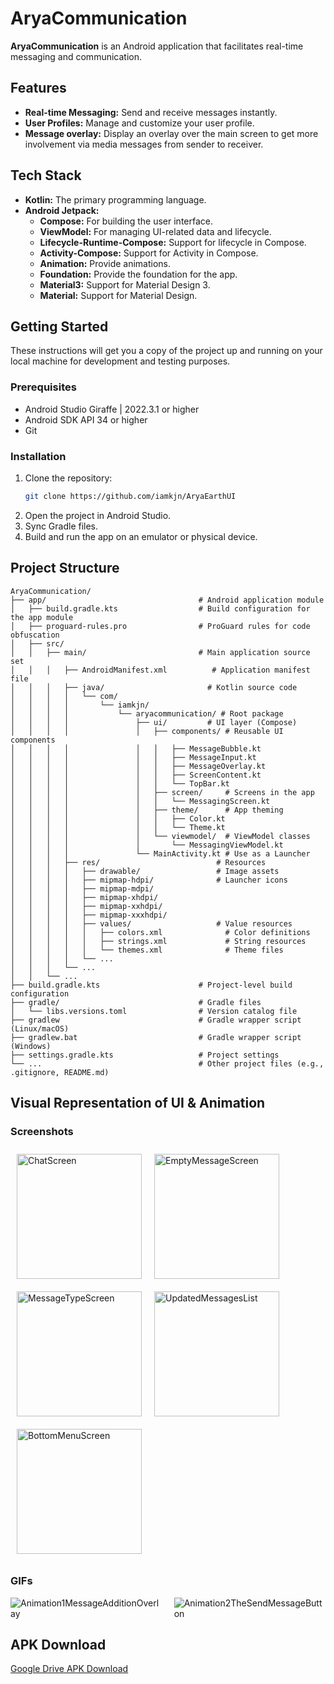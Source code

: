 # AryaCommunication

**AryaCommunication** is an Android application that facilitates real-time messaging and communication.

## Features

-   **Real-time Messaging:** Send and receive messages instantly.
-   **User Profiles:** Manage and customize your user profile.
-   **Message overlay:** Display an overlay over the main screen to get more involvement via media messages from sender to receiver.

## Tech Stack

-   **Kotlin:** The primary programming language.
-   **Android Jetpack:**
    -   **Compose:** For building the user interface.
    -   **ViewModel:** For managing UI-related data and lifecycle.
    -   **Lifecycle-Runtime-Compose:** Support for lifecycle in Compose.
    -   **Activity-Compose:** Support for Activity in Compose.
    -   **Animation:** Provide animations.
    -   **Foundation:** Provide the foundation for the app.
    -   **Material3:** Support for Material Design 3.
    -   **Material:** Support for Material Design.

## Getting Started

These instructions will get you a copy of the project up and running on your local machine for development and testing purposes.

### Prerequisites

-   Android Studio Giraffe | 2022.3.1 or higher
-   Android SDK API 34 or higher
-   Git

### Installation

1.  Clone the repository:
    ```bash
    git clone https://github.com/iamkjn/AryaEarthUI
    ```
2.  Open the project in Android Studio.
3.  Sync Gradle files.
4.  Build and run the app on an emulator or physical device.

## Project Structure
```
AryaCommunication/
├── app/                                  # Android application module
│   ├── build.gradle.kts                  # Build configuration for the app module
│   ├── proguard-rules.pro                # ProGuard rules for code obfuscation
│   ├── src/
│   │   ├── main/                         # Main application source set
│   │   │   ├── AndroidManifest.xml          # Application manifest file
│   │   │   ├── java/                       # Kotlin source code
│   │   │   │   └── com/
│   │   │   │       └── iamkjn/
│   │   │   │           └── aryacommunication/ # Root package
│   │   │   │               ├── ui/         # UI layer (Compose)
│   │   │   │               │   ├── components/ # Reusable UI components
│   │   │   │               │   │   ├── MessageBubble.kt
│   │   │   │               │   │   ├── MessageInput.kt
│   │   │   │               │   │   ├── MessageOverlay.kt
│   │   │   │               │   │   ├── ScreenContent.kt
│   │   │   │               │   │   └── TopBar.kt
│   │   │   │               │   ├── screen/     # Screens in the app
│   │   │   │               │   │   └── MessagingScreen.kt
│   │   │   │               │   ├── theme/      # App theming
│   │   │   │               │   │   ├── Color.kt
│   │   │   │               │   │   └── Theme.kt
│   │   │   │               │   └── viewmodel/  # ViewModel classes
│   │   │   │               │       └── MessagingViewModel.kt
│   │   │   │               └── MainActivity.kt # Use as a Launcher
│   │   │   ├── res/                          # Resources
│   │   │   │   ├── drawable/                 # Image assets
│   │   │   │   ├── mipmap-hdpi/              # Launcher icons
│   │   │   │   ├── mipmap-mdpi/
│   │   │   │   ├── mipmap-xhdpi/
│   │   │   │   ├── mipmap-xxhdpi/
│   │   │   │   ├── mipmap-xxxhdpi/
│   │   │   │   ├── values/                   # Value resources
│   │   │   │   │   ├── colors.xml              # Color definitions
│   │   │   │   │   ├── strings.xml             # String resources
│   │   │   │   │   └── themes.xml              # Theme files
│   │   │   │   └── ...
│   │   │   └── ...
│   │   └── ...
├── build.gradle.kts                      # Project-level build configuration
├── gradle/                               # Gradle files
│   └── libs.versions.toml                # Version catalog file
├── gradlew                               # Gradle wrapper script (Linux/macOS)
├── gradlew.bat                           # Gradle wrapper script (Windows)
├── settings.gradle.kts                   # Project settings
└── ...                                   # Other project files (e.g., .gitignore, README.md)
```

## Visual Representation of UI & Animation

### Screenshots

<div style="display: flex; flex-wrap: wrap;">
  <img src="screenshots/ChatScreen.png" alt="ChatScreen" style="width: 200px; margin: 10px;">
  <img src="screenshots/EmptyMessageScreen.png" alt="EmptyMessageScreen" style="width: 200px; margin: 10px;">
  <img src="screenshots/MessageTypeScreen.png" alt="MessageTypeScreen" style="width: 200px; margin: 10px;">
  <img src="screenshots/UpdatedMessagesList.png" alt="UpdatedMessagesList" style="width: 200px; margin: 10px;">
  <img src="screenshots/BottomMenuScreen.png" alt="BottomMenuScreen" style="width: 200px; margin: 10px;">
</div>

### GIFs

<div style="display: flex;">
  <img src="screenshots/Animation1MessageAdditionOverlay.gif" alt="Animation1MessageAdditionOverlay" style="margin-right: 20px;">
  <img src="screenshots/Animation2TheSendMessageButton.gif" alt="Animation2TheSendMessageButton">
</div>

## APK Download

[Google Drive APK Download](https://drive.google.com/file/d/1bzm_3_oXgGWgMPxSUUEHYSYF2vg-lNhn/view?usp=sharing)
